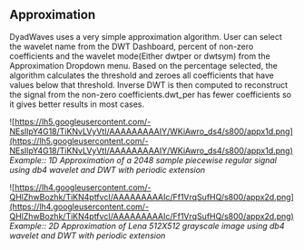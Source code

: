 ## Approximation ##

DyadWaves uses a very simple approximation algorithm. User can select the wavelet name from the DWT Dashboard, percent of non-zero coefficients and the wavelet mode(Either dwtper or dwtsym) from the Approximation Dropdown menu. Based on the percentage selected, the algorithm calculates the threshold and zeroes all coefficients that have values below that threshold. Inverse DWT is then computed to reconstruct the signal from the non-zero coefficients.dwt\_per has fewer coefficients so it gives better results in most cases.

![https://lh5.googleusercontent.com/-NEsIlpY4G18/TiKNvLVyVtI/AAAAAAAAAIY/WKiAwro_ds4/s800/appx1d.png](https://lh5.googleusercontent.com/-NEsIlpY4G18/TiKNvLVyVtI/AAAAAAAAAIY/WKiAwro_ds4/s800/appx1d.png)
_Example:: 1D Approximation of a 2048 sample piecewise regular signal using db4 wavelet and DWT with periodic extension_

![https://lh4.googleusercontent.com/-QHlZhwBozhk/TiKN4ptfvcI/AAAAAAAAAIc/Ff1VrqSufHQ/s800/appx2d.png](https://lh4.googleusercontent.com/-QHlZhwBozhk/TiKN4ptfvcI/AAAAAAAAAIc/Ff1VrqSufHQ/s800/appx2d.png)
_Example:: 2D Approximation of Lena 512X512 grayscale image using db4 wavelet and DWT with periodic extension_